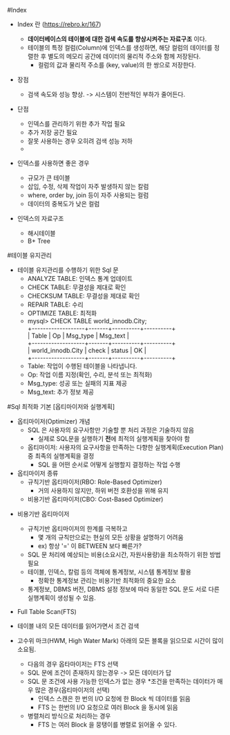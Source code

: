 #Index

* Index 란 (https://rebro.kr/167)
  * <b>데이터베이스의 테이블에 대한 검색 속도를 향상시켜주는 자료구조</b> 이다.
  * 테이블의 특정 컬럼(Column)에 인덱스를 생성하면, 해당 컬럼의 데이터를 정렬한 후 별도의 메모리 공간에 데이터의 물리적 주소와 함께 저장된다. 
    * 컬럼의 값과 물리적 주소를 (key, value)의 한 쌍으로 저장한다.

* 장점
  * 검색 속도와 성능 향상. -> 시스템이 전반적인 부하가 줄어든다.
* 단점
  * 인덱스를 관리하기 위한 추가 작업 필요
  * 추가 저장 공간 필요
  * 잘못 사용하는 경우 오히려 검색 성능 저하
  * 
  
* 인덱스를 사용하면 좋은 경우
  * 규모가 큰 테이블
  * 삽입, 수정, 삭제 작업이 자주 발생하지 않는 칼럼
  * where, order by, join 등이 자주 사용되는 컬럼
  * 데이터의 중복도가 낮은 컬럼
  
* 인덱스의 자료구조
  * 해시테이블
  * B+ Tree
  

#테이블 유지관리
* 테이블 유지관리를 수행하기 위한 Sql 문
  * ANALYZE TABLE: 인덱스 통계 업데이트
  * CHECK TABLE: 무결성을 제대로 확인
  * CHECKSUM TABLE: 무결성을 제대로 확인
  * REPAIR TABLE: 수리
  * OPTIMIZE TABLE: 최적화
  * mysql> CHECK TABLE world_innodb.City;  
  +-------------------+-------+----------+----------+  
  | Table             | Op    | Msg_type | Msg_text |  
  +-------------------+-------+----------+----------+  
  | world_innodb.City | check | status   | OK       |  
  +-------------------+-------+----------+----------+  
  * Table: 작업이 수행된 테이블을 나타냅니다.
  * Op: 작업 이름 지정(확인, 수리, 분석 또는 최적화)
  * Msg_type: 성공 또는 실패의 지표 제공
  * Msg_text: 추가 정보 제공


#Sql 최적화 기본
[옵티마이저와 실행계획]
* 옵티마이저(Optimizer) 개념
  * SQL 은 사용자의 요구사항만 기술할 뿐 처리 과정은 기술하지 않음
    * 실제로 SQL문을 실행하기 <b>전</b>에 최적의 실행계획을 찾아야 함
  * 옵티마이저: 사용자의 요구사항을 만족하는 다향한 실행계획(Execution Plan) 중 최족의 실행계획을 결정
    * SQL 을 어떤 순서로 어떻게 실행할지 결정하는 작업 수행
* 옵티마이저 종류
  * 규칙기반 옵티마이저(RBO: Role-Based Optimizer)
    * 거의 사용하지 않지만, 하위 버전 호환성을 위해 유지
  * 비용기반 옵티마이저(CBO: Cost-Based Optimizer)

- 비용기반 옵티마이저
  - 규칙기반 옵티마이저의 한계를 극복하고
    - 몇 개의 규칙만으로는 현실의 모든 상황을 설명하기 어려움
    - ex) 항상 '=' 이 BETWEEN 보다 빠른가?
  - SQL 문 처리에 예상되는 비용(소요시간, 자원사용량)을 최소하하기 위한 방법 필요
  - 테이블, 인덱스, 칼럼 등의 객체에 통계정보, 시스템 통계정보 활용
    - 정확한 통계정보 관리는 비용기반 최적화의 중요한 요소
  - 통계정보, DBMS 버전, DBMS 설정 정보에 따라 동일한 SQL 문도 서로 다른 실행계획이 생성될 수 있음.



 - Full Table Scan(FTS)
 - 테이블 내의 모든 데이터를 읽어가면서 조건 검색
 - 고수위 마크(HWM, High Water Mark) 아래의 모든 블록을 읽으므로 시간이 많이 소요됨.
   - 다음의 경우 옵타마이저는 FTS 선택
   - SQL 문에 조건이 존재하지 않는경우 -> 모든 데이터가 답
   - SQL 문 조건에 사용 가능한 인덱스가 없는 경우
   *조건을 만족하는 데이터가 매우 많은 경우(옵티마이저의 선택)
     - 인덱스 스캔은 한 번의 I/O 요청에 한 Block 씩 데이터를 읽음
     - FTS 는 한번의 I/O 요청으로 여러 Block 을 동시에 읽음
   - 병렬처리 방식으로 처리하는 경우
     - FTS 는 여러 Block 을 뭉탱이를 병렬로 읽어올 수 있다.
